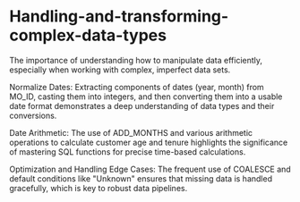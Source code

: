 # Handling-and-transforming-complex-data-types
The importance of understanding how to manipulate data efficiently, especially when working with complex, imperfect data sets.


Normalize Dates: Extracting components of dates (year, month) from MO_ID, casting them into integers, and then converting them into a usable date format demonstrates a deep understanding of data types and their conversions.

Date Arithmetic: The use of ADD_MONTHS and various arithmetic operations to calculate customer age and tenure highlights the significance of mastering SQL functions for precise time-based calculations.

Optimization and Handling Edge Cases: The frequent use of COALESCE and default conditions like "Unknown" ensures that missing data is handled gracefully, which is key to robust data pipelines.
